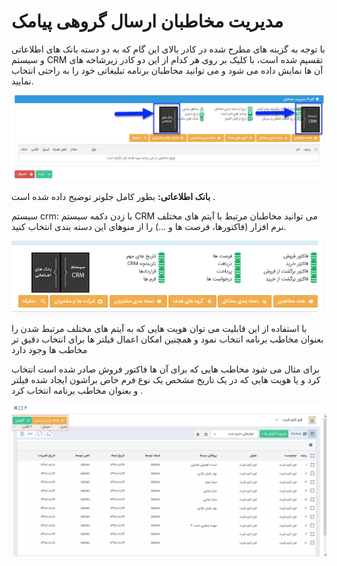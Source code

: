 #  مدیریت مخاطبان ارسال گروهی پیامک 

با توجه به گزینه های مطرح شده در کادر بالای این گام که به دو دسته بانک های اطلاعاتی و سیستم CRM تقسیم شده است، با کلیک بر روی هر کدام از این دو کادر زیرشاخه های آن ها نمایش داده می شود و می توانید مخاطبان برنامه تبلیغاتی خود را به راحتی انتخاب نمایید.

![](1.png)

**بانک اطلاعاتی:** بطور کامل جلوتر توضیح داده شده است .

سیستم crm:   با زدن دکمه سیستم CRM می توانید مخاطبان مرتبط با آیتم های مختلف نرم افزار (فاکتورها، فرصت ها و ...) را از منوهای این دسته بندی انتخاب کنید.

![](9.png)

با استفاده از این قابلیت می توان هویت هایی که به آیتم های مختلف مرتبط شدن  را بعنوان مخاطب برنامه انتخاب نمود و همچنین امکان اعمال فیلتر ها برای انتخاب دقیق تر مخاطب ها وجود دارد

برای مثال می شود مخاطب هایی که برای آن ها فاکتور فروش صادر شده است  انتخاب کرد و یا هویت هایی که در یک تاریخ مشخص یک نوع فرم خاص براشون ایجاد شده فیلتر و بعنوان مخاطب برنامه انتخاب کرد .

 ![](10.png)
 
 
